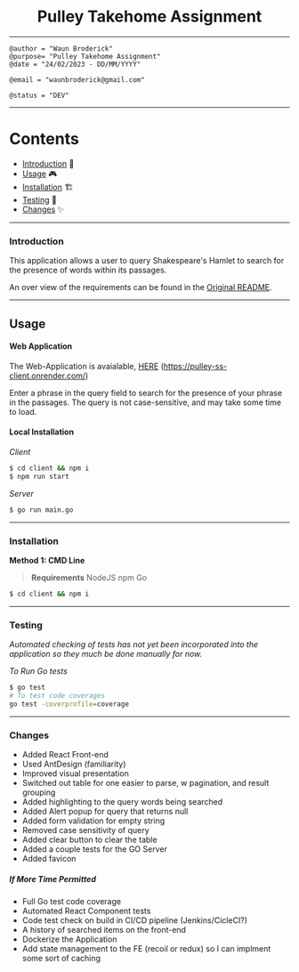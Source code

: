 <div align="center">
<h1 align="center">

<br>
Pulley Takehome Assignment
</h1>

</div>

---

```
@author = "Waun Broderick"
@purpose= "Pulley Takehome Assignment"
@date = "24/02/2023 - DD/MM/YYYY"

@email = "waunbroderick@gmail.com"

@status = "DEV"
```

---

# Contents

- [Introduction](#introduction) :pushpin:
- [Usage](#usage) :video_game:
- [Installation](#installation) :building_construction:
- [Testing](#testing) :construction_worker:
- [Changes](#changes) :sparkles:

---

### Introduction

This application allows a user to query Shakespeare's Hamlet to search for the presence of words within its passages.

An over view of the requirements can be found in the [Original README](<./README(README(Pulley).md)>).

---

## Usage

#### Web Application

The Web-Application is avaialable, [HERE](https://pulley-ss-client.onrender.com/) (https://pulley-ss-client.onrender.com/)

Enter a phrase in the query field to search for the presence of your phrase in the passages. The query is not case-sensitive, and may take some time to load.

#### Local Installation

_Client_

```bash
$ cd client && npm i
$ npm run start
```

_Server_

```bash
$ go run main.go
```

---

### Installation

**Method 1: CMD Line**

> **Requirements**
> NodeJS
> npm
> Go

```bash
$ cd client && npm i
```

---

### Testing

_Automated checking of tests has not yet been incorporated into the application so they much be done manually for now._

_To Run Go tests_

```bash
$ go test
# To test code coverages
go test -coverprofile=coverage
```

---

### Changes

- Added React Front-end
- Used AntDesign (familiarity)
- Improved visual presentation
- Switched out table for one easier to parse, w pagination, and result grouping
- Added highlighting to the query words being searched
- Added Alert popup for query that returns null
- Added form validation for empty string
- Removed case sensitivity of query
- Added clear button to clear the table
- Added a couple tests for the GO Server
- Added favicon

##### If More Time Permitted

- Full Go test code coverage
- Automated React Component tests
- Code test check on build in CI/CD pipeline (Jenkins/CicleCI?)
- A history of searched items on the front-end
- Dockerize the Application
- Add state management to the FE (recoil or redux) so I can implment some sort of caching
